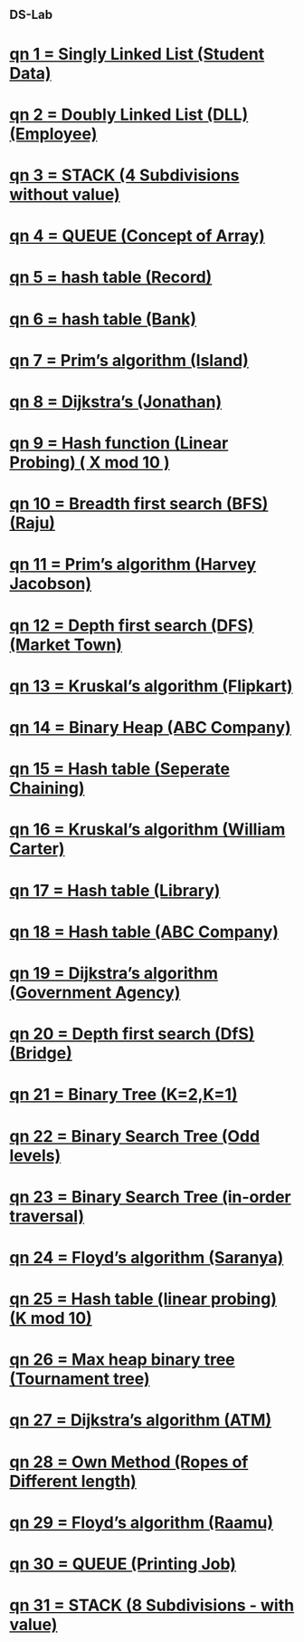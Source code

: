 ## DS-Lab

# [qn 1 = Singly Linked List (Student Data)](https://github.com/Tharun-PV/DS-Lab/blob/main/Codes/qn01.c)
# [qn 2 = Doubly Linked List (DLL) (Employee)](https://github.com/Tharun-PV/DS-Lab/blob/main/Codes/qn02.c)
# [ qn 3 = STACK (4 Subdivisions without value)](https://github.com/Tharun-PV/DS-Lab/blob/main/Codes/qn03.c)
# [qn 4 = QUEUE (Concept of Array)](https://github.com/Tharun-PV/DS-Lab/blob/main/Codes/qn04.c)
# [qn 5 = hash table (Record)](https://github.com/Tharun-PV/DS-Lab/blob/main/Codes/qn05.c)
# [qn 6 = hash table (Bank)](https://github.com/Tharun-PV/DS-Lab/blob/main/Codes/qn06.c)
# [qn 7 = Prim’s algorithm (Island)](https://github.com/Tharun-PV/DS-Lab/blob/main/Codes/qn07.c)
# [qn 8 = Dijkstra’s (Jonathan)](https://github.com/Tharun-PV/DS-Lab/blob/main/Codes/qn08.c)
# [qn 9 = Hash function (Linear Probing) ( X mod 10 )](https://github.com/Tharun-PV/DS-Lab/blob/main/Codes/qn09.c)
# [qn 10 = Breadth first search (BFS) (Raju)](https://github.com/Tharun-PV/DS-Lab/blob/main/Codes/qn10.c)
# [qn 11 = Prim’s algorithm (Harvey Jacobson)](https://github.com/Tharun-PV/DS-Lab/blob/main/Codes/qn11.c)
# [qn 12 = Depth first search (DFS) (Market Town)](https://github.com/Tharun-PV/DS-Lab/blob/main/Codes/qn12.c)
# [qn 13 = Kruskal’s algorithm (Flipkart)](https://github.com/Tharun-PV/DS-Lab/blob/main/Codes/qn13.c)
# [qn 14 = Binary Heap (ABC Company)](https://github.com/Tharun-PV/DS-Lab/blob/main/Codes/qn14.c)
# [qn 15 = Hash table (Seperate Chaining)](https://github.com/Tharun-PV/DS-Lab/blob/main/Codes/qn15.c)
# [qn 16 = Kruskal’s algorithm (William Carter)](https://github.com/Tharun-PV/DS-Lab/blob/main/Codes/qn16.c)
# [qn 17 = Hash table (Library)](https://github.com/Tharun-PV/DS-Lab/blob/main/Codes/qn17.c)
# [qn 18 = Hash table (ABC Company)](https://github.com/Tharun-PV/DS-Lab/blob/main/Codes/qn18.c)
# [qn 19 = Dijkstra’s algorithm (Government Agency)](https://github.com/Tharun-PV/DS-Lab/blob/main/Codes/qn19.c)
# [qn 20 = Depth first search (DfS) (Bridge)](https://github.com/Tharun-PV/DS-Lab/blob/main/Codes/qn20.c)
# [qn 21 = Binary Tree (K=2,K=1)](https://github.com/Tharun-PV/DS-Lab/blob/main/Codes/qn21.c)
# [qn 22 = Binary Search Tree (Odd levels)](https://github.com/Tharun-PV/DS-Lab/blob/main/Codes/qn22.c)
# [qn 23 = Binary Search Tree (in-order traversal)](https://github.com/Tharun-PV/DS-Lab/blob/main/Codes/qn23.c)
# [qn 24 = Floyd’s algorithm (Saranya)](https://github.com/Tharun-PV/DS-Lab/blob/main/Codes/qn24.c)
# [qn 25 = Hash table (linear probing) (K mod 10)](https://github.com/Tharun-PV/DS-Lab/blob/main/Codes/qn25.c)
# [qn 26 = Max heap binary tree (Tournament tree)](https://github.com/Tharun-PV/DS-Lab/blob/main/Codes/qn26.c)
# [qn 27 = Dijkstra’s algorithm  (ATM)](https://github.com/Tharun-PV/DS-Lab/blob/main/Codes/qn27.c)
# [qn 28 = Own Method (Ropes of Different length)](https://github.com/Tharun-PV/DS-Lab/blob/main/Codes/qn28.c)
# [qn 29 = Floyd’s algorithm (Raamu)](https://github.com/Tharun-PV/DS-Lab/blob/main/Codes/qn29.c)
# [qn 30 = QUEUE (Printing Job)](https://github.com/Tharun-PV/DS-Lab/blob/main/Codes/qn30.c)
# [qn 31 = STACK (8 Subdivisions - with value)](https://github.com/Tharun-PV/DS-Lab/blob/main/Codes/qn31.c)
